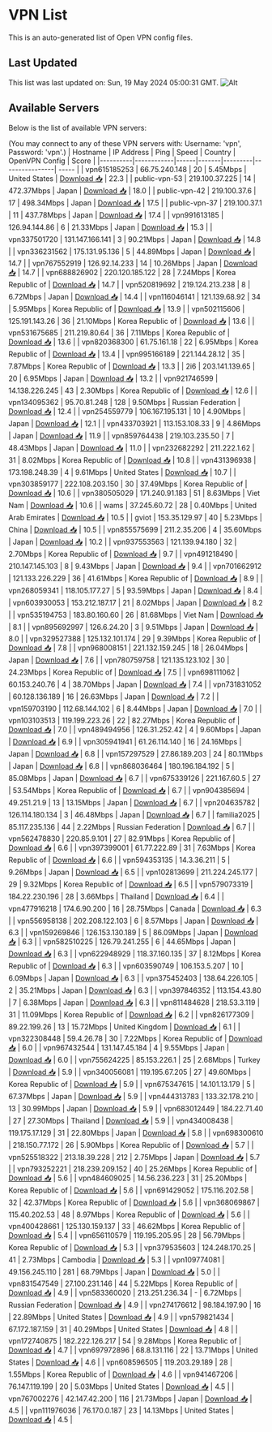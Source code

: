 # VPN List

This is an auto-generated list of Open VPN config files.

## Last Updated

This list was last updated on: Sun, 19 May 2024 05:00:31 GMT.
![Alt](https://repobeats.axiom.co/api/embed/186b98318ef1479477931607c1ad7d823f12451f.svg "Repobeats analytics image")

## Available Servers

Below is the list of available VPN servers:

(You may connect to any of these VPN servers with: Username: 'vpn', Password: 'vpn'.)
| Hostname | IP Address | Ping | Speed | Country | OpenVPN Config | Score |
|----------|------------|------|-------|---------|----------------| ----- |
| vpn615185253 | 66.75.240.148 | 20 | 5.45Mbps | United States | [Download 📥](./configs/server_0_US.ovpn) | 22.3 |
| public-vpn-53 | 219.100.37.225 | 14 | 472.37Mbps | Japan | [Download 📥](./configs/server_1_JP.ovpn) | 18.0 |
| public-vpn-42 | 219.100.37.6 | 17 | 498.34Mbps | Japan | [Download 📥](./configs/server_2_JP.ovpn) | 17.5 |
| public-vpn-37 | 219.100.37.1 | 11 | 437.78Mbps | Japan | [Download 📥](./configs/server_3_JP.ovpn) | 17.4 |
| vpn991613185 | 126.94.144.86 | 6 | 21.33Mbps | Japan | [Download 📥](./configs/server_4_JP.ovpn) | 15.3 |
| vpn337501720 | 131.147.166.141 | 3 | 90.21Mbps | Japan | [Download 📥](./configs/server_5_JP.ovpn) | 14.8 |
| vpn336231562 | 175.131.95.136 | 5 | 44.89Mbps | Japan | [Download 📥](./configs/server_6_JP.ovpn) | 14.7 |
| vpn767552919 | 126.92.14.233 | 14 | 10.26Mbps | Japan | [Download 📥](./configs/server_7_JP.ovpn) | 14.7 |
| vpn688826902 | 220.120.185.122 | 28 | 7.24Mbps | Korea Republic of | [Download 📥](./configs/server_8_KR.ovpn) | 14.7 |
| vpn520819692 | 219.124.213.238 | 8 | 6.72Mbps | Japan | [Download 📥](./configs/server_9_JP.ovpn) | 14.4 |
| vpn116046141 | 121.139.68.92 | 34 | 5.95Mbps | Korea Republic of | [Download 📥](./configs/server_10_KR.ovpn) | 13.9 |
| vpn502115606 | 125.191.143.26 | 36 | 21.10Mbps | Korea Republic of | [Download 📥](./configs/server_11_KR.ovpn) | 13.6 |
| vpn531675685 | 211.219.80.64 | 36 | 7.11Mbps | Korea Republic of | [Download 📥](./configs/server_12_KR.ovpn) | 13.6 |
| vpn820368300 | 61.75.161.18 | 22 | 6.95Mbps | Korea Republic of | [Download 📥](./configs/server_13_KR.ovpn) | 13.4 |
| vpn995166189 | 221.144.28.12 | 35 | 7.87Mbps | Korea Republic of | [Download 📥](./configs/server_14_KR.ovpn) | 13.3 |
| 2i6 | 203.141.139.65 | 20 | 6.95Mbps | Japan | [Download 📥](./configs/server_15_JP.ovpn) | 13.2 |
| vpn921746599 | 14.138.226.245 | 43 | 2.30Mbps | Korea Republic of | [Download 📥](./configs/server_16_KR.ovpn) | 12.6 |
| vpn134095362 | 95.70.81.248 | 128 | 9.50Mbps | Russian Federation | [Download 📥](./configs/server_17_RU.ovpn) | 12.4 |
| vpn254559779 | 106.167.195.131 | 10 | 4.90Mbps | Japan | [Download 📥](./configs/server_18_JP.ovpn) | 12.1 |
| vpn433703921 | 113.153.108.33 | 9 | 4.86Mbps | Japan | [Download 📥](./configs/server_19_JP.ovpn) | 11.9 |
| vpn859764438 | 219.103.235.50 | 7 | 48.43Mbps | Japan | [Download 📥](./configs/server_20_JP.ovpn) | 11.0 |
| vpn232682292 | 211.222.1.62 | 31 | 8.02Mbps | Korea Republic of | [Download 📥](./configs/server_21_KR.ovpn) | 10.8 |
| vpn431396938 | 173.198.248.39 | 4 | 9.61Mbps | United States | [Download 📥](./configs/server_22_US.ovpn) | 10.7 |
| vpn303859177 | 222.108.203.150 | 30 | 37.49Mbps | Korea Republic of | [Download 📥](./configs/server_23_KR.ovpn) | 10.6 |
| vpn380505029 | 171.240.91.183 | 51 | 8.63Mbps | Viet Nam | [Download 📥](./configs/server_24_VN.ovpn) | 10.6 |
| wams | 37.245.60.72 | 28 | 0.40Mbps | United Arab Emirates | [Download 📥](./configs/server_25_AE.ovpn) | 10.5 |
| gviot | 153.35.129.97 | 40 | 5.23Mbps | China | [Download 📥](./configs/server_26_CN.ovpn) | 10.5 |
| vpn855575699 | 211.2.35.206 | 4 | 35.60Mbps | Japan | [Download 📥](./configs/server_27_JP.ovpn) | 10.2 |
| vpn937553563 | 121.139.94.180 | 32 | 2.70Mbps | Korea Republic of | [Download 📥](./configs/server_28_KR.ovpn) | 9.7 |
| vpn491218490 | 210.147.145.103 | 8 | 9.43Mbps | Japan | [Download 📥](./configs/server_29_JP.ovpn) | 9.4 |
| vpn701662912 | 121.133.226.229 | 36 | 41.61Mbps | Korea Republic of | [Download 📥](./configs/server_30_KR.ovpn) | 8.9 |
| vpn268059341 | 118.105.177.27 | 5 | 93.59Mbps | Japan | [Download 📥](./configs/server_31_JP.ovpn) | 8.4 |
| vpn603930053 | 153.212.187.17 | 21 | 8.02Mbps | Japan | [Download 📥](./configs/server_32_JP.ovpn) | 8.2 |
| vpn535194753 | 183.80.160.60 | 26 | 81.68Mbps | Viet Nam | [Download 📥](./configs/server_33_VN.ovpn) | 8.1 |
| vpn895692997 | 126.6.24.20 | 3 | 9.51Mbps | Japan | [Download 📥](./configs/server_34_JP.ovpn) | 8.0 |
| vpn329527388 | 125.132.101.174 | 29 | 9.39Mbps | Korea Republic of | [Download 📥](./configs/server_35_KR.ovpn) | 7.8 |
| vpn968008151 | 221.132.159.245 | 18 | 26.04Mbps | Japan | [Download 📥](./configs/server_36_JP.ovpn) | 7.6 |
| vpn780759758 | 121.135.123.102 | 30 | 24.23Mbps | Korea Republic of | [Download 📥](./configs/server_37_KR.ovpn) | 7.5 |
| vpn698111062 | 60.153.240.76 | 4 | 38.70Mbps | Japan | [Download 📥](./configs/server_38_JP.ovpn) | 7.4 |
| vpn731831052 | 60.128.136.189 | 16 | 26.63Mbps | Japan | [Download 📥](./configs/server_39_JP.ovpn) | 7.2 |
| vpn159703190 | 112.68.144.102 | 6 | 8.44Mbps | Japan | [Download 📥](./configs/server_40_JP.ovpn) | 7.0 |
| vpn103103513 | 119.199.223.26 | 22 | 82.27Mbps | Korea Republic of | [Download 📥](./configs/server_41_KR.ovpn) | 7.0 |
| vpn489494956 | 126.31.252.42 | 4 | 9.60Mbps | Japan | [Download 📥](./configs/server_42_JP.ovpn) | 6.9 |
| vpn305941941 | 61.26.114.140 | 16 | 24.16Mbps | Japan | [Download 📥](./configs/server_43_JP.ovpn) | 6.8 |
| vpn157297529 | 27.86.189.203 | 24 | 80.11Mbps | Japan | [Download 📥](./configs/server_44_JP.ovpn) | 6.8 |
| vpn868036464 | 180.196.184.192 | 5 | 85.08Mbps | Japan | [Download 📥](./configs/server_45_JP.ovpn) | 6.7 |
| vpn675339126 | 221.167.60.5 | 27 | 53.54Mbps | Korea Republic of | [Download 📥](./configs/server_46_KR.ovpn) | 6.7 |
| vpn904385694 | 49.251.21.9 | 13 | 13.15Mbps | Japan | [Download 📥](./configs/server_47_JP.ovpn) | 6.7 |
| vpn204635782 | 126.114.180.134 | 3 | 46.48Mbps | Japan | [Download 📥](./configs/server_48_JP.ovpn) | 6.7 |
| familia2025 | 85.117.235.136 | 44 | 2.22Mbps | Russian Federation | [Download 📥](./configs/server_49_RU.ovpn) | 6.7 |
| vpn562478830 | 220.85.9.101 | 27 | 82.91Mbps | Korea Republic of | [Download 📥](./configs/server_50_KR.ovpn) | 6.6 |
| vpn397399001 | 61.77.222.89 | 31 | 7.63Mbps | Korea Republic of | [Download 📥](./configs/server_51_KR.ovpn) | 6.6 |
| vpn594353135 | 14.3.36.211 | 5 | 9.26Mbps | Japan | [Download 📥](./configs/server_52_JP.ovpn) | 6.5 |
| vpn102813699 | 211.224.245.177 | 29 | 9.32Mbps | Korea Republic of | [Download 📥](./configs/server_53_KR.ovpn) | 6.5 |
| vpn579073319 | 184.22.230.196 | 28 | 3.66Mbps | Thailand | [Download 📥](./configs/server_54_TH.ovpn) | 6.4 |
| vpn477916218 | 174.6.90.200 | 16 | 28.75Mbps | Canada | [Download 📥](./configs/server_55_CA.ovpn) | 6.3 |
| vpn556958138 | 202.208.122.103 | 6 | 8.57Mbps | Japan | [Download 📥](./configs/server_56_JP.ovpn) | 6.3 |
| vpn159269846 | 126.153.130.189 | 5 | 86.09Mbps | Japan | [Download 📥](./configs/server_57_JP.ovpn) | 6.3 |
| vpn582510225 | 126.79.241.255 | 6 | 44.65Mbps | Japan | [Download 📥](./configs/server_58_JP.ovpn) | 6.3 |
| vpn622948929 | 118.37.160.135 | 37 | 8.12Mbps | Korea Republic of | [Download 📥](./configs/server_59_KR.ovpn) | 6.3 |
| vpn603590749 | 106.153.5.207 | 10 | 6.09Mbps | Japan | [Download 📥](./configs/server_60_JP.ovpn) | 6.3 |
| vpn375452403 | 138.64.226.105 | 2 | 35.21Mbps | Japan | [Download 📥](./configs/server_61_JP.ovpn) | 6.3 |
| vpn397846352 | 113.154.43.80 | 7 | 6.38Mbps | Japan | [Download 📥](./configs/server_62_JP.ovpn) | 6.3 |
| vpn811484628 | 218.53.3.119 | 31 | 11.09Mbps | Korea Republic of | [Download 📥](./configs/server_63_KR.ovpn) | 6.2 |
| vpn826177309 | 89.22.199.26 | 13 | 15.72Mbps | United Kingdom | [Download 📥](./configs/server_64_GB.ovpn) | 6.1 |
| vpn322308448 | 59.4.26.78 | 30 | 7.22Mbps | Korea Republic of | [Download 📥](./configs/server_65_KR.ovpn) | 6.0 |
| vpn967432544 | 131.147.45.184 | 4 | 9.55Mbps | Japan | [Download 📥](./configs/server_66_JP.ovpn) | 6.0 |
| vpn755624225 | 85.153.226.1 | 25 | 2.68Mbps | Turkey | [Download 📥](./configs/server_67_TR.ovpn) | 5.9 |
| vpn340056081 | 119.195.67.205 | 27 | 49.60Mbps | Korea Republic of | [Download 📥](./configs/server_68_KR.ovpn) | 5.9 |
| vpn675347615 | 14.101.13.179 | 5 | 67.37Mbps | Japan | [Download 📥](./configs/server_69_JP.ovpn) | 5.9 |
| vpn444313783 | 133.32.178.210 | 13 | 30.99Mbps | Japan | [Download 📥](./configs/server_70_JP.ovpn) | 5.9 |
| vpn683012449 | 184.22.71.40 | 27 | 27.30Mbps | Thailand | [Download 📥](./configs/server_71_TH.ovpn) | 5.9 |
| vpn434008438 | 119.175.17.129 | 31 | 22.80Mbps | Japan | [Download 📥](./configs/server_72_JP.ovpn) | 5.8 |
| vpn698300610 | 218.150.77.172 | 26 | 5.90Mbps | Korea Republic of | [Download 📥](./configs/server_73_KR.ovpn) | 5.7 |
| vpn525518322 | 213.18.39.228 | 212 | 2.75Mbps | Japan | [Download 📥](./configs/server_74_JP.ovpn) | 5.7 |
| vpn793252221 | 218.239.209.152 | 40 | 25.26Mbps | Korea Republic of | [Download 📥](./configs/server_75_KR.ovpn) | 5.6 |
| vpn484609025 | 14.56.236.223 | 31 | 25.20Mbps | Korea Republic of | [Download 📥](./configs/server_76_KR.ovpn) | 5.6 |
| vpn691429052 | 175.116.202.58 | 32 | 42.37Mbps | Korea Republic of | [Download 📥](./configs/server_77_KR.ovpn) | 5.6 |
| vpn368069867 | 115.40.202.53 | 48 | 8.97Mbps | Korea Republic of | [Download 📥](./configs/server_78_KR.ovpn) | 5.6 |
| vpn400428661 | 125.130.159.137 | 33 | 46.62Mbps | Korea Republic of | [Download 📥](./configs/server_79_KR.ovpn) | 5.4 |
| vpn656110579 | 119.195.205.95 | 28 | 56.79Mbps | Korea Republic of | [Download 📥](./configs/server_80_KR.ovpn) | 5.3 |
| vpn379535603 | 124.248.170.25 | 41 | 2.73Mbps | Cambodia | [Download 📥](./configs/server_81_KH.ovpn) | 5.3 |
| vpn109774081 | 49.156.245.110 | 281 | 68.79Mbps | Japan | [Download 📥](./configs/server_82_JP.ovpn) | 5.0 |
| vpn831547549 | 27.100.231.146 | 44 | 5.22Mbps | Korea Republic of | [Download 📥](./configs/server_83_KR.ovpn) | 4.9 |
| vpn583360020 | 213.251.236.34 | - | 6.72Mbps | Russian Federation | [Download 📥](./configs/server_84_RU.ovpn) | 4.9 |
| vpn274176612 | 98.184.197.90 | 16 | 22.89Mbps | United States | [Download 📥](./configs/server_85_US.ovpn) | 4.9 |
| vpn579821434 | 67.172.187.159 | 31 | 40.29Mbps | United States | [Download 📥](./configs/server_86_US.ovpn) | 4.8 |
| vpn172740875 | 182.222.126.217 | 54 | 9.28Mbps | Korea Republic of | [Download 📥](./configs/server_87_KR.ovpn) | 4.7 |
| vpn697972896 | 68.8.131.116 | 22 | 13.71Mbps | United States | [Download 📥](./configs/server_88_US.ovpn) | 4.6 |
| vpn608596505 | 119.203.29.189 | 28 | 1.55Mbps | Korea Republic of | [Download 📥](./configs/server_89_KR.ovpn) | 4.6 |
| vpn941467206 | 76.147.119.199 | 20 | 5.03Mbps | United States | [Download 📥](./configs/server_90_US.ovpn) | 4.5 |
| vpn767002276 | 42.147.42.200 | 116 | 21.73Mbps | Japan | [Download 📥](./configs/server_91_JP.ovpn) | 4.5 |
| vpn111976036 | 76.170.0.187 | 23 | 14.13Mbps | United States | [Download 📥](./configs/server_92_US.ovpn) | 4.5 |
